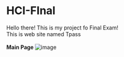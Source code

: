# HCI-FInal
Hello there! This is my project fo Final Exam!<br>
This is web site named Tpass<br><br>
<strong> Main Page </strong>
![image](https://user-images.githubusercontent.com/55078504/148711018-49349c9b-52a6-4bc2-9633-33fc964787c6.png)

